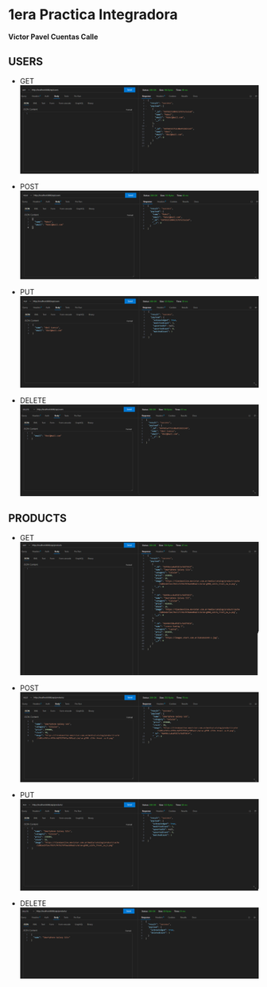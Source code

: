 # 1era Practica Integradora

**Victor Pavel Cuentas Calle**

## USERS

- GET
![UserGET](https://raw.githubusercontent.com/VictorPavelCC/CuentasPracticaIntegradora/main/src/images/USERS_get.png)

- POST
![UserPOST](https://raw.githubusercontent.com/VictorPavelCC/CuentasPracticaIntegradora/main/src/images/USERS_post.png)

- PUT
![UserPUT](https://raw.githubusercontent.com/VictorPavelCC/CuentasPracticaIntegradora/main/src/images/USERS_put.png)

- DELETE
![UserDELETE](https://raw.githubusercontent.com/VictorPavelCC/CuentasPracticaIntegradora/main/src/images/USERS_delete.png)


## PRODUCTS

- GET
![ProductsGET](https://raw.githubusercontent.com/VictorPavelCC/CuentasPracticaIntegradora/main/src/images/PRODUCTS_get.png)

- POST
![ProductsPOST](https://raw.githubusercontent.com/VictorPavelCC/CuentasPracticaIntegradora/main/src/images/PRODUCTS_post.png)

- PUT
![ProductsPUT](https://raw.githubusercontent.com/VictorPavelCC/CuentasPracticaIntegradora/main/src/images/PRODUCTS_put.png)

- DELETE
![ProductsDELETE](https://raw.githubusercontent.com/VictorPavelCC/CuentasPracticaIntegradora/main/src/images/PRODUCTS_delete.png)